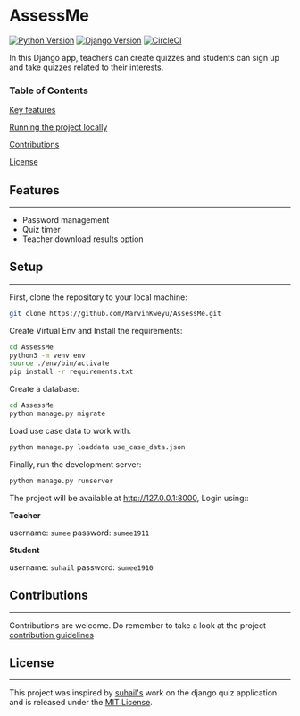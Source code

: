 # AssessMe

[![Python Version](https://img.shields.io/badge/python-3.7-brightgreen.svg)](https://python.org)
[![Django Version](https://img.shields.io/badge/django-2.2-brightgreen.svg)](https://djangoproject.com)
[![CircleCI](https://circleci.com/gh/MarvinKweyu/AssessMe.svg?style=svg)](https://circleci.com/gh/MarvinKweyu/AssessMe)

 In this Django app, teachers can create quizzes and students can sign up and take quizzes related to their interests.


 ### Table of Contents
 [ Key features](#Features)

 [ Running the project locally ](#Setup)

 [Contributions](#Contributions)

 [License](#License)



## Features
---

- Password management
- Quiz timer
- Teacher download results option


## Setup
---

First, clone the repository to your local machine:

```bash
git clone https://github.com/MarvinKweyu/AssessMe.git
```

Create Virtual Env and Install the requirements:

```bash
cd AssessMe
python3 -m venv env
source ./env/bin/activate
pip install -r requirements.txt
```
Create a database:
```bash
cd AssessMe
python manage.py migrate 
```
Load use case data to work with.
```bash
python manage.py loaddata use_case_data.json
``` 

Finally, run the development server:

```bash
python manage.py runserver
```

The project will be available at http://127.0.0.1:8000, Login using::

**Teacher**

username: `sumee`
password: `sumee1911`

**Student**

username: `suhail`
password: `sumee1910`


## Contributions
---
Contributions are welcome.
Do remember to take a look at the project [contribution guidelines](./CONTRIBUTING.md)

## License
---

This project was inspired by [suhail's](https://github.com/suhailvs/django-schools) work on the django quiz application and is released under the [MIT License](https://github.com/MarvinKweyu/AssessMe/blob/master/LICENSE).
